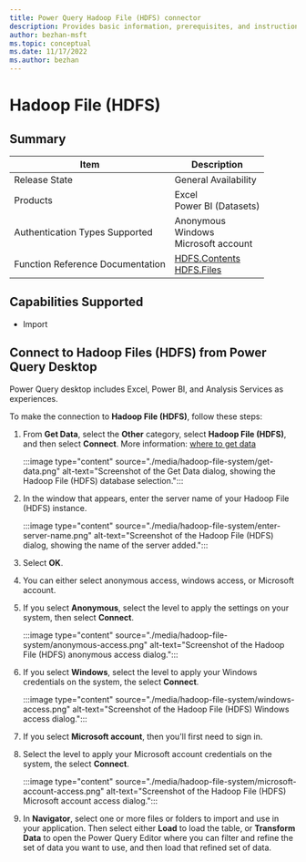 ```yaml
---
title: Power Query Hadoop File (HDFS) connector
description: Provides basic information, prerequisites, and instructions on how to connect to Hadoop File (HDFS), along with native query folding instructions and troubleshooting tips.
author: bezhan-msft
ms.topic: conceptual
ms.date: 11/17/2022
ms.author: bezhan
---
```


# Hadoop File (HDFS)

## Summary

| Item | Description |
| ---- | ----------- |
| Release State | General Availability |
| Products | Excel<br/>Power BI (Datasets)|
| Authentication Types Supported | Anonymous<br/>Windows<br/>Microsoft account |
| Function Reference Documentation | [HDFS.Contents](/powerquery-m/hdfs-contents)<br/>[HDFS.Files](/powerquery-m/hdfs-files) |

## Capabilities Supported

- Import

## Connect to Hadoop Files (HDFS) from Power Query Desktop

Power Query desktop includes Excel, Power BI, and Analysis Services as experiences.

To make the connection to **Hadoop File (HDFS)**, follow these steps:

1. From **Get Data**, select the **Other** category, select **Hadoop File (HDFS)**, and then select **Connect**. More information: [where to get data](../where-to-get-data.md)

   :::image type="content" source="./media/hadoop-file-system/get-data.png" alt-text="Screenshot of the Get Data dialog, showing the Hadoop File (HDFS) database selection.":::

1. In the window that appears, enter the server name of your Hadoop File (HDFS) instance.

   :::image type="content" source="./media/hadoop-file-system/enter-server-name.png" alt-text="Screenshot of the Hadoop File (HDFS) dialog, showing the name of the server added.":::

1. Select **OK**.

1. You can either select anonymous access, windows access, or Microsoft account.

1. If you select **Anonymous**, select the level to apply the settings on your system, then select **Connect**.

   :::image type="content" source="./media/hadoop-file-system/anonymous-access.png" alt-text="Screenshot of the Hadoop File (HDFS) anonymous access dialog.":::

1. If you select **Windows**, select the level to apply your Windows credentials on the system, the select **Connect**.

   :::image type="content" source="./media/hadoop-file-system/windows-access.png" alt-text="Screenshot of the Hadoop File (HDFS) Windows access dialog.":::

1. If you select **Microsoft account**, then you'll first need to sign in.

1. Select the level to apply your Microsoft account credentials on the system, the select **Connect**.

   :::image type="content" source="./media/hadoop-file-system/microsoft-account-access.png" alt-text="Screenshot of the Hadoop File (HDFS) Microsoft account access dialog.":::

1. In **Navigator**, select one or more files or folders to import and use in your application. Then select either **Load** to load the table, or **Transform Data** to open the Power Query Editor where you can filter and refine the set of data you want to use, and then load that refined set of data.


